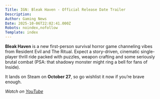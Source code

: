 ```yaml
---
Title: IGN: Bleak Haven - Official Release Date Trailer
Description: 
Author: Gaming News
Date: 2025-10-06T22:02:41.000Z
Robots: noindex,nofollow
Template: index
---
```

<p><strong>Bleak Haven</strong> is a new first-person survival horror game channeling vibes from Resident Evil and The Ritual. Expect a story-driven, cinematic single-player thrill ride packed with puzzles, weapon crafting and some seriously brutal combat (PSA: that shadowy monster might ring a bell for fans of Inside).</p>

<p>It lands on Steam on <strong>October 27</strong>, so go wishlist it now if you’re brave enough.</p>

<p><em>Watch on <a href="https://www.youtube.com/watch?v=YIJwsw--9V8" rel="noopener noreferrer">YouTube</a></em></p>

